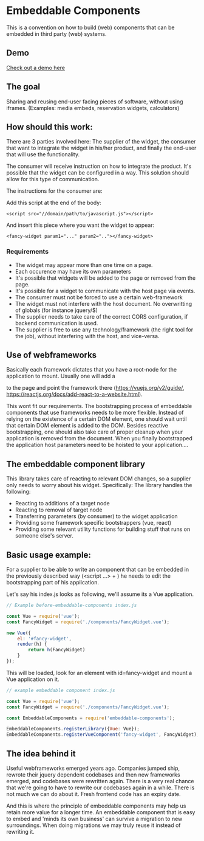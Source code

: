 # Embeddable Components
This is a convention on how to build (web) components that can be embedded
in third party (web) systems.

## Demo
[Check out a demo here](http://fluxfx.nl/embeddable-components/examples/)

## The goal
Sharing and reusing end-user facing pieces of software, without using
iframes. (Examples: media embeds, reservation widgets, calculators)

## How should this work:
There are 3 parties involved here: The supplier of the widget,
the consumer that want to integrate the widget in his/her product, and
finally the end-user that will use the functionality.

The consumer will receive instruction on how to integrate the product.
It's possible that the widget can be configured in a way. This solution
should allow for this type of communication.

The instructions for the consumer are:

Add this script at the end of the body:
```
<script src="//domain/path/to/javascript.js"></script>
```

And insert this piece where you want the widget to appear:
```
<fancy-widget param1="..." param2=".."></fancy-widget>
```

### Requirements
- The widget may appear more than one time on a page.
- Each occurence may have its own parameters
- It's possible that widgets will be added to the page or removed
  from the page.
- It's possible for a widget to communicate with the host page via events.
- The consumer must not be forced to use a certain web-framework
- The widget must not interfere with the host document. No overwritting of
  globals (for instance jquery/$)
- The supplier needs to take care of the correct CORS configuration, if
  backend communication is used.
- The supplier is free to use any technology/framework (the right tool for
  the job), without interfering with the host, and vice-versa.

## Use of webframeworks
Basically each framework dictates that you have a root-node for the
application to mount. Usually one will add a <div id="app"> to the
page and point the framework there (https://vuejs.org/v2/guide/,
https://reactjs.org/docs/add-react-to-a-website.html).

This wont fit our requirements. The bootstrapping process of embeddable
components that use frameworks needs to be more flexible. Instead of relying
on the existence of a certain DOM element, one should wait until that
certain DOM element is added to the DOM. Besides reactive bootstrapping, one
should also take care of proper cleanup when your application is removed
from the document. When you finally bootstrapped the application host parameters
need to be hoisted to your application....

## The embeddable component library
This library takes care of reacting to relevant DOM changes, so a supplier
only needs to worry about his widget. Specifically: The library handles
the following:
- Reacting to additions of a target node
- Reacting to removal of target node
- Transferring parameters (by consumer) to the widget application
- Providing some framework specific bootstrappers (vue, react)
- Providing some relevant utility functions for building stuff that
  runs on someone else's server.

## Basic usage example:
For a supplier to be able to write an component that can be
embedded in the previously described way (<script ...> + <fancy-widget>)
he needs to edit the bootstrapping part of his application.

Let's say his index.js looks as following, we'll assume its a Vue application.

```js
// Example before-embeddable-components index.js

const Vue = require('vue');
const FancyWidget = require('./components/FancyWidget.vue');

new Vue({
	el: '#fancy-widget',
	render(h) {
		return h(FancyWidget)
	}
});

```

This will be loaded, look for an element with id=fancy-widget
and mount a Vue application on it.

```js
// example embeddable component index.js

const Vue = require('vue');
const FancyWidget = require('./components/FancyWidget.vue');

const EmbeddableComponents = require('embeddable-components');

EmbeddableComponents.registerLibrary({Vue: Vue});
EmbeddableComponents.registerVueComponent('fancy-widget', FancyWidget);

```

## The idea behind it
Useful webframeworks emerged years ago. Companies jumped ship, rewrote their
jquery dependent codebases and then new frameworks emerged, and codebases were rewritten
again. There is a very real chance that we're going to have to rewrite our codebases
again in a while. There is not much we can do about it. Fresh frontend code has
an expiry date.

And this is where the principle of embeddable components may help us retain more
value for a longer time. An embeddable component that is easy to embed and 'minds its
own business' can survive a migration to new surroundings. When doing migrations we
may truly reuse it instead of rewriting it.





















